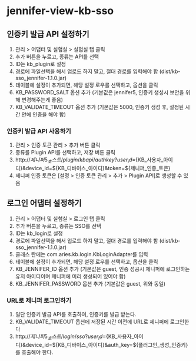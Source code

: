 # jennifer-view-kb-sso

## 인증키 발급 API 설정하기

 1. 관리 > 어댑터 및 실험실 > 실험실 탭 클릭
 2. 추가 버튼을 누르고, 종류는 API를 선택
 3. ID는 kb_plugin로 설정
 4. 경로에 파일선택을 해서 업로드 하지 말고, 절대 경로를 입력해야 함 (dist/kb-sso_jennifer-1.1.0.jar)
 5. 테이블에 설정이 추가되면, 해당 설정 로우를 선택하고, 옵션을 클릭
 6. KB_PASSWORD_SALT 옵션 추가 (기본값은 jennifer5, 인증키 생성시 보안을 위해 변경해주는게 좋음)
 7. KB_VALIDATE_TIMEOUT 옵션 추가 (기본값은 5000, 인증키 생성 후, 설정된 시간 안에 인증을 해야 함)

### 인증키 발급 API 사용하기

 1. 관리 > 인증 토큰 관리 > 추가 버튼 클릭
 2. 종류를 Plugin API를 선택하고, 저장 버튼 클릭
 3. http://${제니퍼5_호스트}/plugin/kbapi/authkey?user_id=${KB_사용자_아이디}&device_id=${KB_디바이스_아이디}&token=${제니퍼_인증_토큰}
 4. 제니퍼 인증 토큰은 [설정 > 인증 토큰 관리 > 추가 > Plugin API]로 생성할 수 있음


## 로그인 어댑터 설정하기

 1. 관리 > 어댑터 및 실험실 > 로그인 탭 클릭
 2. 추가 버튼을 누르고, 종류는 SSO를 선택
 3. ID는 kb_login로 설정
 4. 경로에 파일선택을 해서 업로드 하지 말고, 절대 경로를 입력해야 함 (dist/kb-sso_jennifer-1.1.0.jar)
 5. 클래스 란에는 com.aries.kb.login.KbLoginAdapter를 입력
 6. 테이블에 설정이 추가되면, 해당 설정 로우를 선택하고, 옵션을 클릭
 7. KB_JENNIFER_ID 옵션 추가 (기본값은 guest, 인증 성공시 제니퍼에 로그인하는 유저 아이디이며 제니퍼에 미리 생성되어 있어야 함)
 8. KB_JENNIFER_PASSWORD 옵션 추가 (기본값은 guest, 위와 동일)

### URL로 제니퍼 로그인하기

 1. 일단 인증키 발급 API를 호출하여, 인증키를 발급 받는다.
 2. KB_VALIDATE_TIMEOUT 옵션에 저장된 시간 이전에 URL로 제니퍼에 로그인한다
 3. http://${제니퍼5_호스트}/login/sso?user_id=${KB_사용자_아이디}&device_id=${KB_디바이스_아이디}&auth_key=${플러그인_생성_인증키}를 호출해야 한다.
